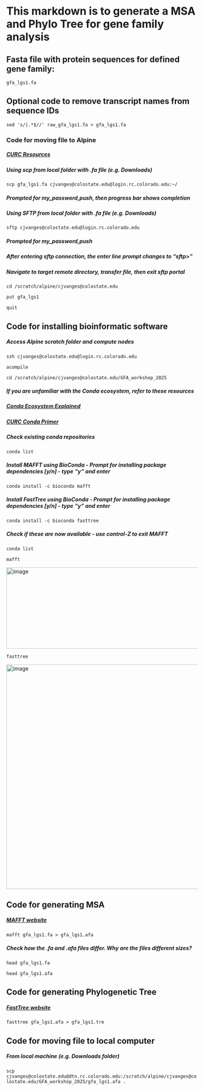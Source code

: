 # This markdown is to generate a MSA and Phylo Tree for gene family analysis

## Fasta file with protein sequences for defined gene family:
```gfa_lgs1.fa```

## Optional code to remove transcript names from sequence IDs
```sed 's/|.*$//' raw_gfa_lgs1.fa > gfa_lgs1.fa ```

### Code for moving file to Alpine
##### [CURC Resources](https://curc.readthedocs.io/en/latest/compute/data-transfer.html)
##### Using scp from local folder with .fa file (e.g. Downloads)
```scp gfa_lgs1.fa cjvanges@colostate.edu@login.rc.colorado.edu:~/```
##### Prompted for my_password,push, then progress bar shows completion

##### Using SFTP from local folder with .fa file (e.g. Downloads) 
```sftp cjvanges@colostate.edu@login.rc.colorado.edu```
##### Prompted for my_password,push
##### After entering sftp connection, the enter line prompt changes to “sftp>”
##### Navigate to target remote directory, transfer file, then exit sftp portal
```cd /scratch/alpine/cjvanges@colostate.edu ```

```put gfa_lgs1```

```quit```

## Code for installing bioinformatic software 

##### Access Alpine scratch folder and compute nodes
```ssh cjvanges@colostate.edu@login.rc.colorado.edu```

```acompile```

```cd /scratch/alpine/cjvanges@colostate.edu/GFA_workshop_2025```
##### If you are unfamiliar with the Conda ecosystem, refer to these resources
##### [Conda Ecosystem Explained](https://conda.org/blog/2024-08-14-conda-ecosystem-explained/)

##### [CURC Conda Primer](https://curc.readthedocs.io/en/latest/software/python.html)

##### Check existing conda repositories
```conda list```
##### Install MAFFT using BioConda - Prompt for installing package dependencies [y/n] - type “y” and enter
```conda install -c bioconda mafft```
##### Install FastTree using BioConda - Prompt for installing package dependencies [y/n] - type “y” and enter
```conda install -c bioconda fasttree```
##### Check if these are now available - use control-Z to exit MAFFT
```conda list```

```mafft```

<img width="650" height="214" alt="image" src="https://github.com/user-attachments/assets/0491ec04-0d81-4c6f-b35e-417232692ffe" />

```fasttree```

<img width="567" height="592" alt="image" src="https://github.com/user-attachments/assets/5e8b8925-86fc-4c22-8cdd-ed4e14b5764a" />

## Code for generating MSA

##### [MAFFT website](https://mafft.cbrc.jp/alignment/software/)

```mafft gfa_lgs1.fa > gfa_lgs1.afa```

##### Check how the .fa and .afa files differ. Why are the files different sizes?

```head gfa_lgs1.fa```

```head gfa_lgs1.afa```

## Code for generating Phylogenetic Tree

##### [FastTree website](https://morgannprice.github.io/fasttree/#Usage)

```fasttree gfa_lgs1.afa > gfa_lgs1.tre```

## Code for moving file to local computer

##### From local machine (e.g. Downloads folder)

```scp cjvanges@colostate.edu@dtn.rc.colorado.edu:/scratch/alpine/cjvanges@colostate.edu/GFA_workshop_2025/gfa_lgs1.afa . ```

